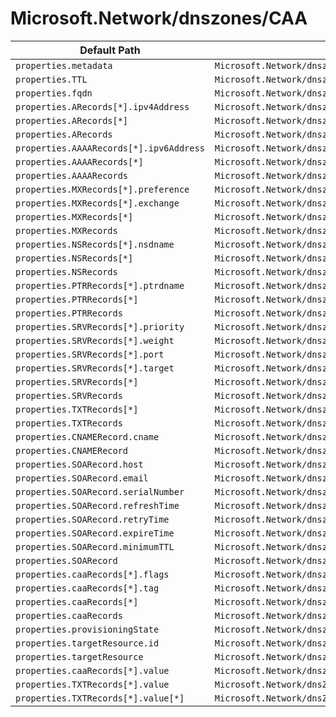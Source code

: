 # Microsoft.Network/dnszones/CAA

| Default Path | Alias |
|---|---|
| `properties.metadata` | `Microsoft.Network/dnszones/CAA/metadata` |
| `properties.TTL` | `Microsoft.Network/dnszones/CAA/TTL` |
| `properties.fqdn` | `Microsoft.Network/dnszones/CAA/fqdn` |
| `properties.ARecords[*].ipv4Address` | `Microsoft.Network/dnszones/CAA/ARecords[*].ipv4Address` |
| `properties.ARecords[*]` | `Microsoft.Network/dnszones/CAA/ARecords[*]` |
| `properties.ARecords` | `Microsoft.Network/dnszones/CAA/ARecords` |
| `properties.AAAARecords[*].ipv6Address` | `Microsoft.Network/dnszones/CAA/AAAARecords[*].ipv6Address` |
| `properties.AAAARecords[*]` | `Microsoft.Network/dnszones/CAA/AAAARecords[*]` |
| `properties.AAAARecords` | `Microsoft.Network/dnszones/CAA/AAAARecords` |
| `properties.MXRecords[*].preference` | `Microsoft.Network/dnszones/CAA/MXRecords[*].preference` |
| `properties.MXRecords[*].exchange` | `Microsoft.Network/dnszones/CAA/MXRecords[*].exchange` |
| `properties.MXRecords[*]` | `Microsoft.Network/dnszones/CAA/MXRecords[*]` |
| `properties.MXRecords` | `Microsoft.Network/dnszones/CAA/MXRecords` |
| `properties.NSRecords[*].nsdname` | `Microsoft.Network/dnszones/CAA/NSRecords[*].nsdname` |
| `properties.NSRecords[*]` | `Microsoft.Network/dnszones/CAA/NSRecords[*]` |
| `properties.NSRecords` | `Microsoft.Network/dnszones/CAA/NSRecords` |
| `properties.PTRRecords[*].ptrdname` | `Microsoft.Network/dnszones/CAA/PTRRecords[*].ptrdname` |
| `properties.PTRRecords[*]` | `Microsoft.Network/dnszones/CAA/PTRRecords[*]` |
| `properties.PTRRecords` | `Microsoft.Network/dnszones/CAA/PTRRecords` |
| `properties.SRVRecords[*].priority` | `Microsoft.Network/dnszones/CAA/SRVRecords[*].priority` |
| `properties.SRVRecords[*].weight` | `Microsoft.Network/dnszones/CAA/SRVRecords[*].weight` |
| `properties.SRVRecords[*].port` | `Microsoft.Network/dnszones/CAA/SRVRecords[*].port` |
| `properties.SRVRecords[*].target` | `Microsoft.Network/dnszones/CAA/SRVRecords[*].target` |
| `properties.SRVRecords[*]` | `Microsoft.Network/dnszones/CAA/SRVRecords[*]` |
| `properties.SRVRecords` | `Microsoft.Network/dnszones/CAA/SRVRecords` |
| `properties.TXTRecords[*]` | `Microsoft.Network/dnszones/CAA/TXTRecords[*]` |
| `properties.TXTRecords` | `Microsoft.Network/dnszones/CAA/TXTRecords` |
| `properties.CNAMERecord.cname` | `Microsoft.Network/dnszones/CAA/CNAMERecord.cname` |
| `properties.CNAMERecord` | `Microsoft.Network/dnszones/CAA/CNAMERecord` |
| `properties.SOARecord.host` | `Microsoft.Network/dnszones/CAA/SOARecord.host` |
| `properties.SOARecord.email` | `Microsoft.Network/dnszones/CAA/SOARecord.email` |
| `properties.SOARecord.serialNumber` | `Microsoft.Network/dnszones/CAA/SOARecord.serialNumber` |
| `properties.SOARecord.refreshTime` | `Microsoft.Network/dnszones/CAA/SOARecord.refreshTime` |
| `properties.SOARecord.retryTime` | `Microsoft.Network/dnszones/CAA/SOARecord.retryTime` |
| `properties.SOARecord.expireTime` | `Microsoft.Network/dnszones/CAA/SOARecord.expireTime` |
| `properties.SOARecord.minimumTTL` | `Microsoft.Network/dnszones/CAA/SOARecord.minimumTTL` |
| `properties.SOARecord` | `Microsoft.Network/dnszones/CAA/SOARecord` |
| `properties.caaRecords[*].flags` | `Microsoft.Network/dnszones/CAA/caaRecords[*].flags` |
| `properties.caaRecords[*].tag` | `Microsoft.Network/dnszones/CAA/caaRecords[*].tag` |
| `properties.caaRecords[*]` | `Microsoft.Network/dnszones/CAA/caaRecords[*]` |
| `properties.caaRecords` | `Microsoft.Network/dnszones/CAA/caaRecords` |
| `properties.provisioningState` | `Microsoft.Network/dnszones/CAA/provisioningState` |
| `properties.targetResource.id` | `Microsoft.Network/dnszones/CAA/targetResource.id` |
| `properties.targetResource` | `Microsoft.Network/dnszones/CAA/targetResource` |
| `properties.caaRecords[*].value` | `Microsoft.Network/dnszones/CAA/caaRecords[*].value` |
| `properties.TXTRecords[*].value` | `Microsoft.Network/dnsZones/CAA/TXTRecords[*].value` |
| `properties.TXTRecords[*].value[*]` | `Microsoft.Network/dnsZones/CAA/TXTRecords[*].value[*]` |

